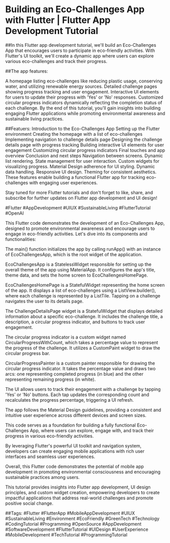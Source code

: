 # Building an Eco-Challenges App with Flutter | Flutter App Development Tutorial

##In this Flutter app development tutorial, we'll build an Eco-Challenges App that encourages users to participate in eco-friendly activities. With Flutter's UI toolkit, we'll create a dynamic app where users can explore various eco-challenges and track their progress.

##The app features:

A homepage listing eco-challenges like reducing plastic usage, conserving water, and utilizing renewable energy sources.
Detailed challenge pages showing progress tracking and user engagement.
Interactive UI elements for users to update their progress with 'Yes' or 'No' responses.
Customized circular progress indicators dynamically reflecting the completion status of each challenge.
By the end of this tutorial, you'll gain insights into building engaging Flutter applications while promoting environmental awareness and sustainable living practices.

##Featuers:
Introduction to the Eco-Challenges App
Setting up the Flutter environment
Creating the homepage with a list of eco-challenges
Implementing navigation to challenge details page
Designing the challenge details page with progress tracking
Building interactive UI elements for user engagement
Customizing circular progress indicators
Final touches and app overview
Conclusion and next steps
Navigation between screens.
Dynamic list rendering.
State management for user interaction.
Custom widgets for visualizing progress.
Material Design adherence for UI styling.
Dynamic data handling.
Responsive UI design.
Theming for consistent aesthetics.
These features enable building a functional Flutter app for tracking eco-challenges with engaging user experiences.

Stay tuned for more Flutter tutorials and don't forget to like, share, and subscribe for further updates on Flutter app development and UI design!

#Flutter #AppDevelopment #UIUX #SustainableLiving #FlutterTutorial #OpenAI

This Flutter code demonstrates the development of an Eco-Challenges App, designed to promote environmental awareness and encourage users to engage in eco-friendly activities. Let's dive into its components and functionalities:

The main() function initializes the app by calling runApp() with an instance of EcoChallengesApp, which is the root widget of the application.

EcoChallengesApp is a StatelessWidget responsible for setting up the overall theme of the app using MaterialApp. It configures the app's title, theme data, and sets the home screen to EcoChallengesHomePage.

EcoChallengesHomePage is a StatefulWidget representing the home screen of the app. It displays a list of eco-challenges using a ListView.builder(), where each challenge is represented by a ListTile. Tapping on a challenge navigates the user to its details page.

The ChallengeDetailsPage widget is a StatefulWidget that displays detailed information about a specific eco-challenge. It includes the challenge title, a description, a circular progress indicator, and buttons to track user engagement.

The circular progress indicator is a custom widget named CircularProgressWithCount, which takes a percentage value to represent the progress of the challenge. It utilizes a CustomPaint widget to draw the circular progress bar.

CircularProgressPainter is a custom painter responsible for drawing the circular progress indicator. It takes the percentage value and draws two arcs: one representing completed progress (in blue) and the other representing remaining progress (in white).

The UI allows users to track their engagement with a challenge by tapping 'Yes' or 'No' buttons. Each tap updates the corresponding count and recalculates the progress percentage, triggering a UI refresh.

The app follows the Material Design guidelines, providing a consistent and intuitive user experience across different devices and screen sizes.

This code serves as a foundation for building a fully functional Eco-Challenges App, where users can explore, engage with, and track their progress in various eco-friendly activities.

By leveraging Flutter's powerful UI toolkit and navigation system, developers can create engaging mobile applications with rich user interfaces and seamless user experiences.

Overall, this Flutter code demonstrates the potential of mobile app development in promoting environmental consciousness and encouraging sustainable practices among users.

This tutorial provides insights into Flutter app development, UI design principles, and custom widget creation, empowering developers to create impactful applications that address real-world challenges and promote positive social change.

##Tags:
#Flutter
#FlutterApp
#MobileAppDevelopment
#UIUX
#SustainableLiving
#Environment
#EcoFriendly
#GreenTech
#Technology
#CodingTutorial
#Programming
#OpenSource
#AppDevelopment
#SoftwareDevelopment
#FlutterTutorial
#UIDesign
#UserExperience
#MobileDevelopment
#TechTutorial
#ProgrammingTutorial
